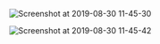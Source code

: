 ![Screenshot at 2019-08-30 11-45-30](https://user-images.githubusercontent.com/37624705/64029846-c4557080-cb1b-11e9-8b62-10bcc5c81ace.png)

![Screenshot at 2019-08-30 11-45-42](https://user-images.githubusercontent.com/37624705/64029853-c8818e00-cb1b-11e9-8203-da5ffeb32c1a.png)
